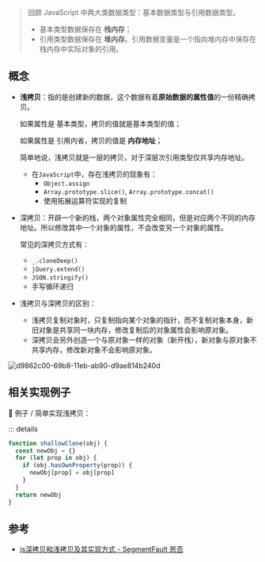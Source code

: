 > 回顾 JavaScript 中两大类数据类型：基本数据类型与引用数据类型。
>
> + 基本类型数据保存在 **栈内存**；
> + 引用类型数据保存在 **堆内存**。引用数据变量是一个指向堆内存中保存在栈内存中实际对象的引用。

## 概念

+ **浅拷贝**：指的是创建新的数据，这个数据有着**原始数据的属性值**的一份精确拷贝。

  如果属性是 基本类型，拷贝的值就是基本类型的值；

  如果属性是 引用内省，拷贝的值是 **内存地址**；

  简单地说，浅拷贝就是一层的拷贝，对于深层次引用类型仅共享内存地址。

  + 在`JavaScript`中，存在浅拷贝的现象有：
    - `Object.assign`
    - `Array.prototype.slice()`, `Array.prototype.concat()`
    - 使用拓展运算符实现的复制

+ 深拷贝：开辟一个新的栈，两个对象属性完全相同，但是对应两个不同的内存地址。所以修改其中一个对象的属性，不会改变另一个对象的属性。

  常见的深拷贝方式有：

  + `_.cloneDeep()`
  + `jQuery.extend()`
  + `JSON.stringify()`
  + 手写循环递归

+ 浅拷贝与深拷贝的区别：
  + 浅拷贝复制对象时，只复制指向某个对象的指针，而不复制对象本身，新旧对象是共享同一块内存，修改复制后的对象属性会影响原对象。
  + 深拷贝会另外创造一个与原对象一样的对象（新开栈），新对象与原对象不共享内存，修改新对象不会影响原对象。

![d9862c00-69b8-11eb-ab90-d9ae814b240d](https://cdn.jsdelivr.net/gh/simon1uo/image-flow@master/image/WpNnv3.png)



## 相关实现例子

🌰 例子 / 简单实现浅拷贝：

::: details

```js
function shallowClone(obj) {
  const newObj = {}
  for (let prop in obj) {
    if (obj.hasOwnProperty(prop)) {
      newObj[prop] = obj[prop]
    }
  }
  return newObj
}
```





## 参考

+ [js深拷贝和浅拷贝及其实现方式 - SegmentFault 思否](https://segmentfault.com/a/1190000039310119)